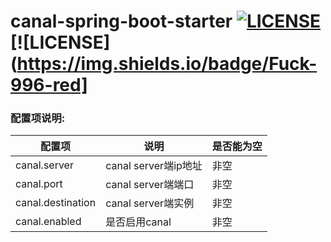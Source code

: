 # canal-spring-boot-starter [![LICENSE](https://img.shields.io/badge/license-Anti%20996-blue.svg?style=flat-square)](https://github.com/996icu/996.ICU/blob/master/LICENSE) [![LICENSE](https://img.shields.io/badge/Fuck-996-red]

### 配置项说明:

  

| 配置项            | 说明                 | 是否能为空 |
| ----------------- | -------------------- | ---------- |
| canal.server      | canal server端ip地址 | 非空       |
| canal.port        | canal server端端口   | 非空       |
| canal.destination | canal server端实例   | 非空       |
| canal.enabled     | 是否启用canal        | 非空       |

